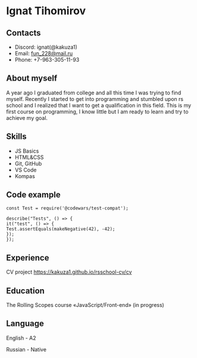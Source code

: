 # Ignat Tihomirov
## Contacts
- Discord: ignat(@kakuza1)
- Email: fun_228@mail.ru
- Phone: +7-963-305-11-93

## About myself

A year ago I graduated from college and all this time I was trying to find myself. Recently I started to get into programming and stumbled upon rs school and I realized that I want to get a qualification in this field. This is my first course on programming, I know little but I am ready to learn and try to achieve my goal.

## Skills
- JS Basics
- HTML&CSS
- Git, GitHub
- VS Code
- Kompas


## Code example

```
const Test = require('@codewars/test-compat');

describe("Tests", () => {
it("test", () => {
Test.assertEquals(makeNegative(42), -42);
});
});
```

## Experience
CV project https://kakuza1.github.io/rsschool-cv/cv
## Education
The Rolling Scopes course «JavaScript/Front-end» (in progress)
## Language
English - A2

Russian - Native